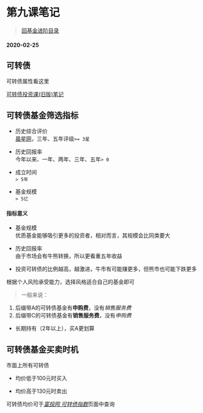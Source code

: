 # 第九课笔记

> [回基金进阶目录](/ichangtou/fund/middle-level)

#### 2020-02-25

## 可转债

可转债属性看这里

[可转债投资课(旧版)笔记](./ichangtou/bond/convertible_bond/convertible_bond.md)

## 可转债基金筛选指标

+ 历史综合评价<br/>[晨星网](http://cn.morningstar.com/)，三年、五年评级`>= 3星`

+ 历史回报率<br/>今年以来、一年、两年、三年、五年`> 0`

+ 成立时间<br/>`> 5年`

+ 基金规模<br/>`> 5亿`

#### 指标意义

+ 基金规模<br/>优质基金能够吸引更多的投资者，相对而言，其规模会比同类要大

+ 历史回报率<br/>由于市场会有牛熊转换，所以更看重五年收益

+ 投资可转债的比例越高，越激进，牛市有可能赚更多，但熊市也可能下跌更多

根据个人风险承受能力，选择风格适合自己的基金即可

> 一般来说：
1. 后缀带A的可转债基金有**申购费**，没有*销售服务费*
2. 后缀带C的可转债基金有**销售服务费**，没有*申购费*
+ 长期持有（2年以上），买A更划算

## 可转债基金买卖时机

市面上所有可转债

+ 均价低于100元时买入

+ 均价高于130元时卖出

可转债均价可于[*富投网 可转债指数*](http://www.richvest.com/index.php?m=cb&c=idx)页面中查询
